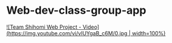 # Web-dev-class-group-app

[![Team Shihomi Web Project - Video](https://img.youtube.com/vi/vlUYgaB_c6M/0.jpg | width=100%)](https://www.youtube.com/watch?v=vlUYgaB_c6M)
